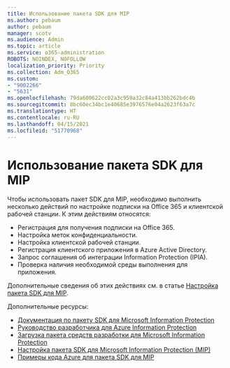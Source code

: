 ```yaml
---
title: Использование пакета SDK для MIP
ms.author: pebaum
author: pebaum
manager: scotv
ms.audience: Admin
ms.topic: article
ms.service: o365-administration
ROBOTS: NOINDEX, NOFOLLOW
localization_priority: Priority
ms.collection: Adm_O365
ms.custom:
- "9002266"
- "5631"
ms.openlocfilehash: 79da600622cc02a3c959a32c84a413bb262bdc4b
ms.sourcegitcommit: 8bc60ec34bc1e40685e3976576e04a2623f63a7c
ms.translationtype: HT
ms.contentlocale: ru-RU
ms.lasthandoff: 04/15/2021
ms.locfileid: "51770968"
---
```

# <a name="using-mip-skd"></a>Использование пакета SDK для MIP

Чтобы использовать пакет SDK для MIP, необходимо выполнить несколько действий по настройке подписки на Office 365 и клиентской рабочей станции. К этим действиям относятся:

- Регистрация для получения подписки на Office 365.
- Настройка меток конфиденциальности.
- Настройка клиентской рабочей станции.
- Регистрация клиентского приложения в Azure Active Directory.
- Запрос соглашения об интеграции Information Protection (IPIA).
- Проверка наличия необходимой среды выполнения для приложения.

Дополнительные сведения об этих действиях см. в статье [Настройка пакета SDK для MIP](https://docs.microsoft.com/information-protection/develop/setup-configure-mip).

Дополнительные ресурсы:

- [Документация по пакету SDK для Microsoft Information Protection](https://docs.microsoft.com/information-protection/develop/)
- [Руководство разработчика для Azure Information Protection](https://docs.microsoft.com/azure/information-protection/develop/developers-guide)
- [Загрузка пакета средств разработки для Microsoft Information Protection](https://www.microsoft.com/download/details.aspx?id=57392)
- [Настройка пакета SDK для Microsoft Information Protection (MIP)](https://docs.microsoft.com/information-protection/develop/setup-configure-mip)
- [Примеры кода Azure для пакета SDK для MIP](https://azure.microsoft.com/resources/samples/?sort=0&term=mipsdk)
